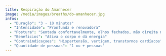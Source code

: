 ```yaml
---
title: Respiração do Amanhecer
image: /media/images/breaths/do-amanhecer.jpg
infos:
  - "Duração": "3 - 10 minutos"
  - "Intensidade": "Pronfunda e renovadora"
  - "Postura": "Sentada confortavelmente, olhos fechados, mão direita no rosto"
  - "Beneficios": "Ativa o corpo e dá energia"
  - "Contraindicaçoes": "Hispertensão, vertigem, transtornos cardíacos"
  - "Quantidade de pessoas": "1 ou + pessoas"
---
```

